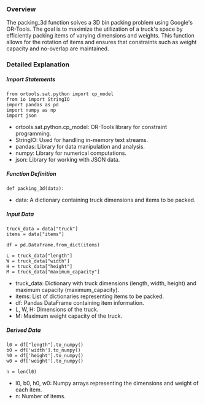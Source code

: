 ### Overview

The packing_3d function solves a 3D bin packing problem using Google's OR-Tools. The goal is to maximize the utilization of a truck's space by efficiently packing items of varying dimensions and weights. This function allows for the rotation of items and ensures that constraints such as weight capacity and no-overlap are maintained.

### Detailed Explanation
##### Import Statements

```
from ortools.sat.python import cp_model
from io import StringIO
import pandas as pd
import numpy as np
import json
```

* ortools.sat.python.cp_model: OR-Tools library for constraint programming.
* StringIO: Used for handling in-memory text streams.
* pandas: Library for data manipulation and analysis.
* numpy: Library for numerical computations.
* json: Library for working with JSON data.

##### Function Definition

```
def packing_3d(data):
```

* data: A dictionary containing truck dimensions and items to be packed.

##### Input Data

```
truck_data = data["truck"]
items = data["items"]

df = pd.DataFrame.from_dict(items)

L = truck_data["length"]
W = truck_data["width"]
H = truck_data["height"]
M = truck_data["maximum_capacity"]
```

* truck_data: Dictionary with truck dimensions (length, width, height) and maximum capacity (maximum_capacity).
* items: List of dictionaries representing items to be packed.
* df: Pandas DataFrame containing item information.
* L, W, H: Dimensions of the truck.
* M: Maximum weight capacity of the truck.


##### Derived Data

```
l0 = df["length"].to_numpy()
b0 = df['width'].to_numpy()
h0 = df['height'].to_numpy()
w0 = df['weight'].to_numpy()

n = len(l0)
```

* l0, b0, h0, w0: Numpy arrays representing the dimensions and weight of each item.
* n: Number of items.
